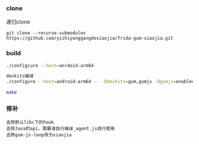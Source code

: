 ### clone

递归clone

```
git clone --recurse-submodules https://github.com/yizhiyonggangdexiaojia/frida-gum-xiaojia.git
```



### build

```sh
./configcure --host=anrdoid-arm64

devkits编译
./configure --host=android-arm64 -- -Ddevkits=gum,gumjs -Dgumjs=enabled

make
```

### 修补
```
去除默认libc下的hook
去除Java的api，需要请自行编译_agent.js进行使用
去除gum-js-loop改为xiaojia
```

